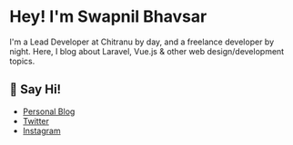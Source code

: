 # Hey! I'm Swapnil Bhavsar

I'm a Lead Developer at Chitranu by day, and a freelance developer by night. Here, I blog about Laravel, Vue.js & other web design/development topics.

## 👋 Say Hi! 
 - [Personal Blog](https://swapnil.dev)
 - [Twitter](https://twitter.com/swapnil_bhavsar)
 - [Instagram](https://instagram/swapnilbhavsar)
